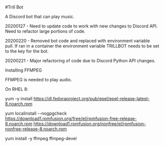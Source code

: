 #Trill Bot

A Discord bot that can play music.


20200127 - Need to update code to work with new changes to Discord API. Need to refactor large portions of code.

20200220 - Removed bot code and replaced with environment variable pull. If ran in a container the environment variable TRILLBOT needs to be set to the key for the bot.

20200221 - Major refactoring of code due to Discord Python API changes.



Installing FFMPEG

FFMPEG is needed to play audio.

On RHEL 8:

yum -y install https://dl.fedoraproject.org/pub/epel/epel-release-latest-8.noarch.rpm

yum localinstall --nogpgcheck https://download1.rpmfusion.org/free/el/rpmfusion-free-release-8.noarch.rpm https://download1.rpmfusion.org/nonfree/el/rpmfusion-nonfree-release-8.noarch.rpm

yum install -y ffmpeg ffmpeg-devel
